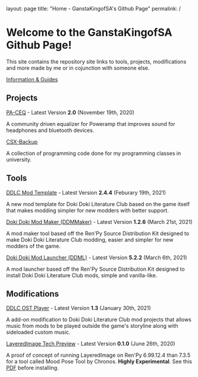 layout: page
title: "Home - GanstaKingofSA's Github Page"
permalink: /

# Welcome to the GanstaKingofSA Github Page!

This site contains the repository site links to tools, projects, modifications and more made by me or in cojunction with someone else.

[Information & Guides](information/information.md)

## Projects

[PA-CEQ](https://github.com/GanstaKingofSA/PA-CEQ) - Latest Version **2.0** (November 19th, 2020)

A community driven equalizer for Poweramp that improves sound for headphones and bluetooth devices.

[CSX-Backup](https://github.com/GanstaKingofSA/CS1310-Backup) 

A collection of programming code done for my programming classes in university.

## Tools

[DDLC Mod Template](https://ganstakingofsa.github.io/DDLCModTemplate2.0) - Latest Version **2.4.4** (Feburary 19th, 2021)

A new mod template for Doki Doki Literature Club based on the game itself that makes modding simpler for new modders with better support.

[Doki Doki Mod Maker (DDMMaker)](https://ganstakingofsa.github.io/DDLC-ModMaker) - Latest Version **1.2.6** (March 21st, 2021)

A mod maker tool based off the Ren'Py Source Distribution Kit designed to make Doki Doki Literature Club modding, easier and simpler for new modders of the game. 

[Doki Doki Mod Launcher (DDML)](https://github.com/GanstaKingofSA/DDML) - Latest Version **5.2.2** (March 6th, 2021)

A mod launcher based off the Ren'Py Source Distribution Kit designed to install Doki Doki Literature Club mods, simple and vanilla-like. 

## Modifications

[DDLC OST Player](https://github.com/GanstaKingofSA/DDLC-OSTPlayer) - Latest Version **1.3** (January 30th, 2021)

A add-on modification to Doki Doki Literature Club mod projects that allows music from mods to be played outside the game's storyline along with sideloaded custom music.

[LayeredImage Tech Preview](https://drive.google.com/file/d/15uuQvq2FSw2RvLFwWVVVqa8Liza80c5_/view?usp=sharing) - Latest Version **0.1.0** (June 26th, 2020)

A proof of concept of running LayeredImage on Ren'Py 6.99.12.4 than 7.3.5 for a tool called Mood Pose Tool by Chronos. **Highly Experimental**. See this [PDF](https://drive.google.com/file/d/1rZLBHIEEu63Oyj6Apfl3myQabebyDEOp/view) before installing. 
